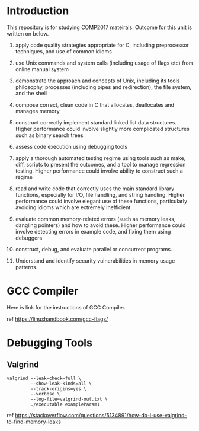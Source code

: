 # Introduction
This repository is for studying COMP2017 mateirals. 
Outcome for this unit is written on below.

1. apply code quality strategies appropriate for C, including preprocessor techniques, and use of common idioms

2. use Unix commands and system calls (including usage of flags etc) from online manual system

3. demonstrate the approach and concepts of Unix, including its tools philosophy, processes (including pipes and redirection), the file system, and the shell

4. compose correct, clean code in C that allocates, deallocates and manages memory

5. construct correctly implement standard linked list data structures. Higher performance could involve slightly more complicated structures such as binary search trees

6. assess code execution using debugging tools

7. apply a thorough automated testing regime using tools such as make, diff, scripts to present the outcomes, and a tool to manage regression testing. Higher performance could involve ability to construct such a regime

8. read and write code that correctly uses the main standard library functions, especially for I/O, file handling, and string handling. Higher performance could involve elegant use of these functions, particularly avoiding idioms which are extremely inefficient.

9. evaluate common memory-related errors (such as memory leaks, dangling pointers) and how to avoid these. Higher performance could involve detecting errors in example code, and fixing them using debuggers

10. construct, debug, and evaluate parallel or concurrent programs.

11. Understand and identify security vulnerabilities in memory usage patterns.

# GCC Compiler

Here is link for the instructions of GCC Compiler. 

ref https://linuxhandbook.com/gcc-flags/

# Debugging Tools

## Valgrind
```(bash)
valgrind --leak-check=full \
         --show-leak-kinds=all \
         --track-origins=yes \
         --verbose \
         --log-file=valgrind-out.txt \
         ./executable exampleParam1
```
ref https://stackoverflow.com/questions/5134891/how-do-i-use-valgrind-to-find-memory-leaks